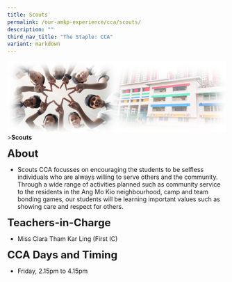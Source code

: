 ```yaml
---
title: Scouts
permalink: /our-amkp-experience/cca/scouts/
description: ""
third_nav_title: "The Staple: CCA"
variant: markdown
---
```

![Sub-banner](/images/sub%20banner.jpg)
&gt;**Scouts**

**<font size="5">About</font>**

* Scouts CCA focusses on encouraging the students to be selfless individuals who are always willing to serve others and the community. Through a wide range of activities planned such as community service to the residents in the Ang Mo Kio neighbourhood, camp and team bonding games, our students will be learning important values such as showing care and respect for others.

**<font size="5">   Teachers-in-Charge</font>**
* Miss Clara Tham Kar Ling (First IC)

**<font size="5">   CCA Days and Timing</font>**
* Friday, 2.15pm to 4.15pm